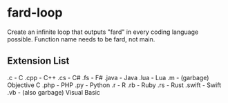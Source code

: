 # fard-loop
Create an infinite loop that outputs "fard" in every coding language possible. Function name needs to be fard, not main.

## Extension List
.c - C
.cpp - C++
.cs - C#
.fs - F#
.java - Java
.lua - Lua
.m - (garbage) Objective C
.php - PHP
.py - Python
.r - R
.rb - Ruby
.rs - Rust
.swift - Swift
.vb - (also garbage) Visual Basic

